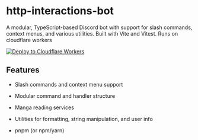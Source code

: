 # http-interactions-bot

A modular, TypeScript-based Discord bot with support for slash commands, context menus, and various utilities. Built with Vite and Vitest.
Runs on cloudflare workers

[![Deploy to Cloudflare Workers](https://deploy.workers.cloudflare.com/button)](https://deploy.workers.cloudflare.com/?url=https://github.com/imnaiyar/http-interactions-bot)

## Features
- Slash commands and context menu support
- Modular command and handler structure
- Manga reading  services
- Utilities for formatting, string manipulation, and user info

- pnpm (or npm/yarn)
